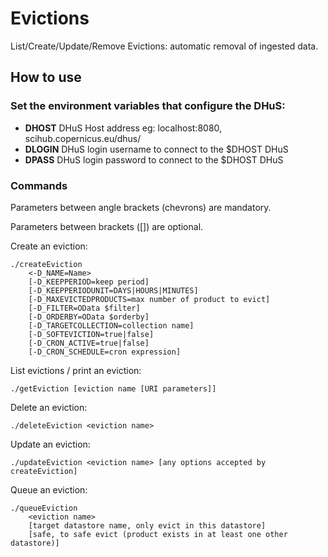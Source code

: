 # Evictions
List/Create/Update/Remove Evictions: automatic removal of ingested data.

## How to use

### Set the environment variables that configure the DHuS:

+ **DHOST** DHuS Host address eg: localhost:8080, scihub.copernicus.eu/dhus/
+ **DLOGIN** DHuS login username to connect to the $DHOST DHuS
+ **DPASS** DHuS login password to connect to the $DHOST DHuS

### Commands

Parameters between angle brackets (chevrons) are mandatory.

Parameters between brackets ([]) are optional.

Create an eviction:
```
./createEviction
    <-D_NAME=Name>
    [-D_KEEPPERIOD=keep period]
    [-D_KEEPPERIODUNIT=DAYS|HOURS|MINUTES]
    [-D_MAXEVICTEDPRODUCTS=max number of product to evict]
    [-D_FILTER=OData $filter]
    [-D_ORDERBY=OData $orderby]
    [-D_TARGETCOLLECTION=collection name]
    [-D_SOFTEVICTION=true|false]
    [-D_CRON_ACTIVE=true|false]
    [-D_CRON_SCHEDULE=cron expression]
```

List evictions / print an eviction:
```
./getEviction [eviction name [URI parameters]]
```

Delete an eviction:
```
./deleteEviction <eviction name>
```

Update an eviction:
```
./updateEviction <eviction name> [any options accepted by createEviction]
```

Queue an eviction:
```
./queueEviction
    <eviction name>
    [target datastore name, only evict in this datastore]
    [safe, to safe evict (product exists in at least one other datastore)]
```
